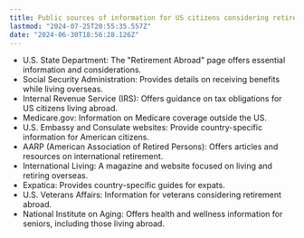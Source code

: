 ```yaml
---
title: Public sources of information for US citizens considering retirement abroad
lastmod: "2024-07-25T20:55:35.557Z"
date: "2024-06-30T18:56:28.126Z"
---
```


- U.S. State Department: The "Retirement Abroad" page offers essential information and considerations.
- Social Security Administration: Provides details on receiving benefits while living overseas.
- Internal Revenue Service (IRS): Offers guidance on tax obligations for US citizens living abroad.
- Medicare.gov: Information on Medicare coverage outside the US.
- U.S. Embassy and Consulate websites: Provide country-specific information for American citizens.
- AARP (American Association of Retired Persons): Offers articles and resources on international retirement.
- International Living: A magazine and website focused on living and retiring overseas.
- Expatica: Provides country-specific guides for expats.
- U.S. Veterans Affairs: Information for veterans considering retirement abroad.
- National Institute on Aging: Offers health and wellness information for seniors, including those living abroad.
